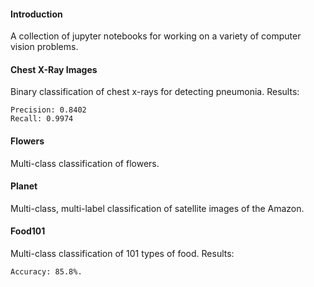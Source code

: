 #### Introduction
A collection of jupyter notebooks for working on a variety of computer vision problems.



#### Chest X-Ray Images
Binary classification of chest x-rays for detecting pneumonia.
Results:
```
Precision: 0.8402
Recall: 0.9974
```

#### Flowers
Multi-class classification of flowers.


#### Planet  
Multi-class, multi-label classification of satellite images of the Amazon.


#### Food101
Multi-class classification of 101 types of food.
Results:
```
Accuracy: 85.8%.
```
